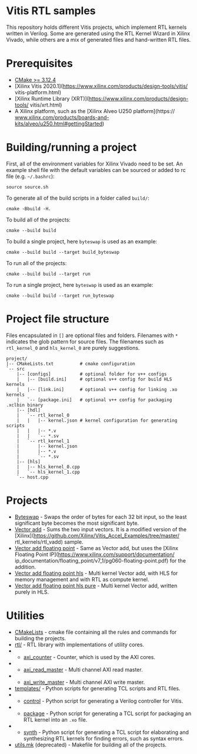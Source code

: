 # Vitis RTL samples
This repository holds different Vitis projects, which implement RTL kernels
written in Verilog. Some are generated using the RTL Kernel Wizard in Xilinx
Vivado, while others are a mix of generated files and hand-written RTL files.

# Prerequisites
- [CMake >= 3.12.4](https://github.com/Kitware/CMake)
- [Xilinx Vitis 2020.1](https://www.xilinx.com/products/design-tools/vitis/
  vitis-platform.html)
- [Xilinx Runtime Library (XRT)](https://www.xilinx.com/products/design-tools/
  vitis/xrt.html)
- A Xilinx platform, such as the [Xilinx Alveo U250 platform](https://
  www.xilinx.com/products/boards-and-kits/alveo/u250.html#gettingStarted)

# Building/running a project
First, all of the environment variables for Xilinx Vivado need to be set. An
example shell file with the default variables can be sourced or added to rc
file (e.g. `~/.bashrc`):
```
source source.sh
```

To generate all of the build scripts in a folder called `build/`:
```
cmake -Bbuild -H.
```

To build all of the projects:
```
cmake --build build
```

To build a single project, here `byteswap` is used as an example:
```
cmake --build build --target build_byteswap
```

To run all of the projects:
```
cmake --build build --target run
```

To run a single project, here `byteswap` is used as an example:
```
cmake --build build --target run_byteswap
```

# Project file structure
Files encapsulated in `[]` are optional files and folders. Filenames with `*`
indicates the glob pattern for source files. The filenames such as
`rtl_kernel_0` and `hls_kernel_0` are purely suggestions.
```
project/
|-- CMakeLists.txt          # cmake configuration
`-- src
    |-- [configs]           # optional folder for v++ configs
    |   |-- [build.ini]     # optional v++ config for build HLS kernels
    |   |-- [link.ini]      # optional v++ config for linking .xo kernels
    |   `-- [package.ini]   # optional v++ config for packaging .xclbin binary
    |-- [hdl]
    |   `-- rtl_kernel_0
    |   |   |-- kernel.json # kernel configuration for generating scripts
    |   |   |-- *.v
    |   |   `-- *.sv
    |   `-- rtl_kernel_1
    |       |-- kernel.json
    |       |-- *.v
    |       `-- *.sv
    |-- [hls]
    |   |-- hls_kernel_0.cpp
    |   `-- hls_kernel_1.cpp
    `-- host.cpp
```

# Projects
- [Byteswap](byteswap/) - Swaps the order of bytes for each 32 bit input, so
  the least significant byte becomes the most significant byte.
- [Vector add](vadd/) - Sums the two input vectors. It is a modified version of
  the [Xilinx](https://github.com/Xilinx/Vitis_Accel_Examples/tree/master/
  rtl_kernels/rtl_vadd) sample.
- [Vector add floating point](vadd_float/) - Same as Vector add, but uses the
  [Xilinx Floating Point IP](https://www.xilinx.com/support/documentation/
  ip_documentation/floating_point/v7_1/pg060-floating-point.pdf) for the
  addition.
- [Vector add floating point hls](vadd_float_hls/) - Multi kernel Vector add,
  with HLS for memory management and with RTL as compute kernel.
- [Vector add floating point hls pure](vadd_float_hls_pure) - Multi kernel
  Vector add, written purely in HLS.

# Utilities
- [CMakeLists](utils/CMakeLists.txt) - cmake file containing all the rules and
  commands for building the projects.
- [rtl/](utils/rtl/) - RTL library with implementations of utility cores.
- - [axi_counter](utils/rtl/axi_counter.sv) - Counter, which is used by the AXI
    cores.
- - [axi_read_master](utils/rtl/axi_read_master.sv) - Multi channel AXI read
    master.
- - [axi_write_master](utils/rtl/axi_write_master.sv) - Multi channel AXI write
    master.
- [templates/](utils/templates) - Python scripts for generating TCL scripts and
  RTL files.
- - [control](utils/templates/control.py) - Python script for generating a
    Verilog controller for Vitis.
- - [package](utils/templates/package.py) - Python script for generating a TCL
    script for packaging an RTL kernel into an `.xo` file.
- - [synth](utils/templates/synth.py) - Python script for generating a TCL
    script for elaborating and synthesizing RTL kernels for finding errors,
    such as syntax errors.
- [utils.mk](utils/utils.mk) (deprecated) - Makefile for building all of the
  projects.
